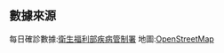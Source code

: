 ## 數據來源
每日確診數據:[衛生福利部疾病管制署](https://www.cdc.gov.tw/)
地圖:[OpenStreetMap](https://www.openstreetmap.org/)